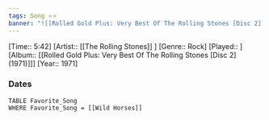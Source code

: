 ```yaml
---
tags: Song ⭐⭐ 
banner: "![[Rolled Gold Plus: Very Best Of The Rolling Stones [Disc 2] (1971).jpg]]"
---
```

[Time:: 5:42]
[Artist:: [[The Rolling Stones]] ]
[Genre:: Rock]
[Played:: ]
[Album:: [[Rolled Gold Plus: Very Best Of The Rolling Stones [Disc 2] (1971)]]]
[Year:: 1971]
### Dates
````dataview
TABLE Favorite_Song
WHERE Favorite_Song = [[Wild Horses]]
````